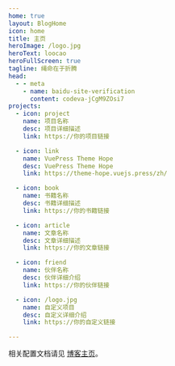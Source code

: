 ```yaml
---
home: true
layout: BlogHome
icon: home
title: 主页
heroImage: /logo.jpg
heroText: loocao
heroFullScreen: true
tagline: 绳命在于折腾
head:
  - - meta
    - name: baidu-site-verification
      content: codeva-jCgM9ZOsi7
projects:
  - icon: project
    name: 项目名称
    desc: 项目详细描述
    link: https://你的项目链接

  - icon: link
    name: VuePress Theme Hope
    desc: VuePress Theme Hope
    link: https://theme-hope.vuejs.press/zh/

  - icon: book
    name: 书籍名称
    desc: 书籍详细描述
    link: https://你的书籍链接

  - icon: article
    name: 文章名称
    desc: 文章详细描述
    link: https://你的文章链接

  - icon: friend
    name: 伙伴名称
    desc: 伙伴详细介绍
    link: https://你的伙伴链接

  - icon: /logo.jpg
    name: 自定义项目
    desc: 自定义详细介绍
    link: https://你的自定义链接

---
```


相关配置文档请见 [博客主页](https://theme-hope.vuejs.press/zh/guide/blog/home/)。
